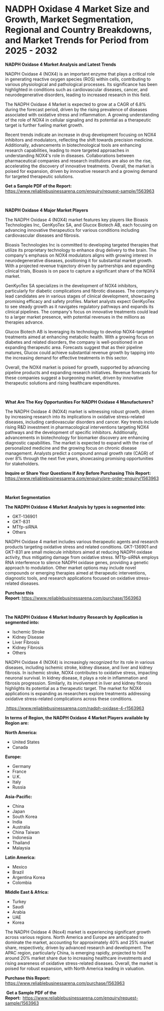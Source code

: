 <p><h1>NADPH Oxidase 4 Market Size and Growth, Market Segmentation, Regional and Country Breakdowns, and Market Trends for Period from 2025 -  2032</h1></p><p><strong>NADPH Oxidase 4 Market Analysis and Latest Trends</strong></p>
<p><p>NADPH Oxidase 4 (NOX4) is an important enzyme that plays a critical role in generating reactive oxygen species (ROS) within cells, contributing to various physiological and pathological processes. Its significance has been highlighted in conditions such as cardiovascular diseases, cancer, and neurodegenerative disorders, leading to increased research in this field. </p><p>The NADPH Oxidase 4 Market is expected to grow at a CAGR of 6.8% during the forecast period, driven by the rising prevalence of diseases associated with oxidative stress and inflammation. A growing understanding of the role of NOX4 in cellular signaling and its potential as a therapeutic target is further fueling market growth. </p><p>Recent trends indicate an increase in drug development focusing on NOX4 inhibitors and modulators, reflecting the shift towards precision medicine. Additionally, advancements in biotechnological tools are enhancing research capabilities, leading to more targeted approaches in understanding NOX4's role in diseases. Collaborations between pharmaceutical companies and research institutions are also on the rise, accelerating the discovery of innovative treatments. Overall, the market is poised for expansion, driven by innovative research and a growing demand for targeted therapeutic solutions.</p></p>
<p><strong>Get a Sample PDF of the Report:&nbsp;</strong> <a href="https://www.reliablebusinessarena.com/enquiry/request-sample/1563963?utm_campaign=2488&utm_medium=2&utm_source=Github&utm_content=ia&utm_term=19042025&utm_id=nadph-oxidase-4">https://www.reliablebusinessarena.com/enquiry/request-sample/1563963</a></p>
<p>&nbsp;</p>
<p><strong>NADPH Oxidase 4 Major Market Players</strong></p>
<p><p>The NADPH Oxidase 4 (NOX4) market features key players like Bioasis Technologies Inc, GenKyoTex SA, and Glucox Biotech AB, each focusing on advancing innovative therapeutics for various conditions including cardiovascular diseases and fibrosis.</p><p>Bioasis Technologies Inc is committed to developing targeted therapies that utilize its proprietary technology to enhance drug delivery to the brain. The company's emphasis on NOX4 modulators aligns with growing interest in neurodegenerative diseases, positioning it for substantial market growth. With a projected revenue trajectory driven by partnerships and expanding clinical trials, Bioasis is on pace to capture a significant share of the NOX4 market.</p><p>GenKyoTex SA specializes in the development of NOX4 inhibitors, particularly for diabetic complications and fibrotic diseases. The company's lead candidates are in various stages of clinical development, showcasing promising efficacy and safety profiles. Market analysts expect GenKyoTex to see steady growth as it navigates regulatory pathways and expands its clinical pipelines. The company's focus on innovative treatments could lead to a larger market presence, with potential revenues in the millions as therapies advance.</p><p>Glucox Biotech AB is leveraging its technology to develop NOX4-targeted treatments aimed at enhancing metabolic health. With a growing focus on diabetes and related disorders, the company is well-positioned in an expanding therapeutic area. Forecasts suggest that as their pipeline matures, Glucox could achieve substantial revenue growth by tapping into the increasing demand for effective treatments in this sector.</p><p>Overall, the NOX4 market is poised for growth, supported by advancing pipeline products and expanding research initiatives. Revenue forecasts for these companies suggest a burgeoning market, driven by innovative therapeutic solutions and rising healthcare expenditures.</p></p>
<p>&nbsp;</p>
<p><strong>What Are The Key Opportunities For NADPH Oxidase 4 Manufacturers?</strong></p>
<p><p>The NADPH Oxidase 4 (NOX4) market is witnessing robust growth, driven by increasing research into its implications in oxidative stress-related diseases, including cardiovascular disorders and cancer. Key trends include rising R&D investment in pharmacological interventions targeting NOX4 pathways and the development of specific inhibitors. Additionally, advancements in biotechnology for biomarker discovery are enhancing diagnostic capabilities. The market is expected to expand with the rise of personalized medicine and the growing focus on chronic disease management. Analysts predict a compound annual growth rate (CAGR) of over 8% through the next five years, showcasing promising opportunities for stakeholders.</p></p>
<p><strong>Inquire or Share Your Questions If Any Before Purchasing This Report:</strong> <a href="https://www.reliablebusinessarena.com/enquiry/pre-order-enquiry/1563963?utm_campaign=2488&utm_medium=2&utm_source=Github&utm_content=ia&utm_term=19042025&utm_id=nadph-oxidase-4">https://www.reliablebusinessarena.com/enquiry/pre-order-enquiry/1563963</a></p>
<p>&nbsp;</p>
<p><strong>Market Segmentation</strong></p>
<p><strong>The NADPH Oxidase 4 Market Analysis by types is segmented into:</strong></p>
<p><ul><li>GKT-136901</li><li>GKT-831</li><li>MTfp-siRNA</li><li>Others</li></ul></p>
<p><p>NADPH Oxidase 4 market includes various therapeutic agents and research products targeting oxidative stress and related conditions. GKT-136901 and GKT-831 are small molecule inhibitors aimed at reducing NADPH oxidase activity, thus mitigating damage from oxidative stress. MTfp-siRNA employs RNA interference to silence NADPH oxidase genes, providing a genetic approach to modulation. Other market options may include novel compounds or emerging therapies aimed at therapeutic interventions, diagnostic tools, and research applications focused on oxidative stress-related diseases.</p></p>
<p><strong>Purchase this Report:&nbsp;</strong><a href="https://www.reliablebusinessarena.com/purchase/1563963?utm_campaign=2488&utm_medium=2&utm_source=Github&utm_content=ia&utm_term=19042025&utm_id=nadph-oxidase-4">https://www.reliablebusinessarena.com/purchase/1563963</a></p>
<p>&nbsp;</p>
<p><strong>The NADPH Oxidase 4 Market Industry Research by Application is segmented into:</strong></p>
<p><ul><li>Ischemic Stroke</li><li>Kidney Disease</li><li>Liver Fibrosis</li><li>Kidney Fibrosis</li><li>Others</li></ul></p>
<p><p>NADPH Oxidase 4 (NOX4) is increasingly recognized for its role in various diseases, including ischemic stroke, kidney disease, and liver and kidney fibrosis. In ischemic stroke, NOX4 contributes to oxidative stress, impacting neuronal survival. In kidney disease, it plays a role in inflammation and fibrosis progression. Similarly, its involvement in liver and kidney fibrosis highlights its potential as a therapeutic target. The market for NOX4 applications is expanding as researchers explore treatments addressing oxidative stress-related complications across these conditions.</p></p>
<p><a href="https://www.reliablebusinessarena.com/nadph-oxidase-4-r1563963?utm_campaign=2488&utm_medium=2&utm_source=Github&utm_content=ia&utm_term=19042025&utm_id=nadph-oxidase-4">&nbsp;https://www.reliablebusinessarena.com/nadph-oxidase-4-r1563963</a></p>
<p><strong>In terms of Region, the NADPH Oxidase 4 Market Players available by Region are:</strong></p>
<p>
    <p> <strong> North America: </strong>
        <ul>
            <li>United States</li>
            <li>Canada</li>
        </ul>
        </p> 
    <p> <strong> Europe: </strong>
        <ul>
            <li>Germany</li>
            <li>France</li>
            <li>U.K.</li>
            <li>Italy</li>
            <li>Russia</li>
        </ul>
        </p> 
    <p> <strong> Asia-Pacific: </strong>
        <ul>
            <li>China</li>
            <li>Japan</li>
            <li>South Korea</li>
            <li>India</li>
            <li>Australia</li>
            <li>China Taiwan</li>
            <li>Indonesia</li>
            <li>Thailand</li>
            <li>Malaysia</li>
        </ul>
        </p> 
    <p> <strong> Latin America: </strong>
        <ul>
            <li>Mexico</li>
            <li>Brazil</li>
            <li>Argentina Korea</li>
            <li>Colombia</li>
        </ul>
        </p> 
    <p> <strong> Middle East & Africa: </strong>
        <ul>
            <li>Turkey</li>
            <li>Saudi</li>
            <li>Arabia</li>
            <li>UAE</li>
            <li>Korea</li>
        </ul>
    </p>
    </p>
<p><p>The NADPH Oxidase 4 (Nox4) market is experiencing significant growth across various regions. North America and Europe are anticipated to dominate the market, accounting for approximately 40% and 25% market share, respectively, driven by advanced research and development. The APAC region, particularly China, is emerging rapidly, projected to hold around 20% market share due to increasing healthcare investments and rising awareness of oxidative stress-related diseases. Overall, the market is poised for robust expansion, with North America leading in valuation.</p></p>
<p><strong>Purchase this Report: </strong><a href="https://www.reliablebusinessarena.com/purchase/1563963?utm_campaign=2488&utm_medium=2&utm_source=Github&utm_content=ia&utm_term=19042025&utm_id=nadph-oxidase-4">https://www.reliablebusinessarena.com/purchase/1563963</a></p>
<p>&nbsp;<strong>Get a Sample PDF of the Report:&nbsp;&nbsp;</strong><a href="https://www.reliablebusinessarena.com/enquiry/request-sample/1563963?utm_campaign=2488&utm_medium=2&utm_source=Github&utm_content=ia&utm_term=19042025&utm_id=nadph-oxidase-4">https://www.reliablebusinessarena.com/enquiry/request-sample/1563963</a></p>
<p><strong></strong></p>
<p><p></p><p></p><p></p></p>